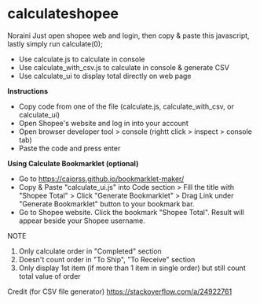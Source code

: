 # calculateshopee
Noraini
Just open shopee web and login, then copy & paste this javascript, lastly simply run calculate(0);

- Use calculate.js to calculate in console
- Use calculate_with_csv.js to calculate in console & generate CSV 
- Use calculate_ui to display total directly on web page

**Instructions**

- Copy code from one of the file (calculate.js, calculate_with_csv, or calculate_ui)
- Open Shopee's website and log in into your account
- Open browser developer tool > console (rightt click > inspect > console tab)
- Paste the code and press enter

**Using Calculate Bookmarklet (optional)**

- Go to https://caiorss.github.io/bookmarklet-maker/ 
- Copy & Paste "calculate_ui.js" into Code section > Fill the title with "Shopee Total" > Click "Generate Bookmarklet" > Drag Link under "Generate Bookmarklet" button to your bookmark bar.
- Go to Shopee website. Click the bookmark "Shopee Total". Result will appear beside your Shopee username.

NOTE
1. Only calculate order in "Completed" section
2. Doesn't count order in "To Ship", "To Receive" section
3. Only display 1st item (if more than 1 item in single order) but still count total value of order

Credit (for CSV file generator)
https://stackoverflow.com/a/24922761

